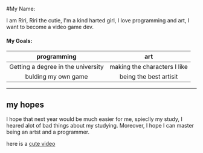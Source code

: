 #My Name:

I am Riri, Riri the cutie, I'm a kind harted girl, I love programming and art, I want to become a video game dev.

#### My Goals:

| programming |  art  |
|:--------:|:---:|
|     Getting a degree in the university     |  making the characters I like |
|     bulding my own game     |  being the best artisit |

---

  ## my hopes
  I hope that next year would be much easier for me, spieclly my study, I heared alot of bad things about my studying. Moreover, I hope I can master being an artst and a programmer.

  here is a [cute video]

  [cute video]: https://youtu.be/8FIYJwn86mM?feature=shared
